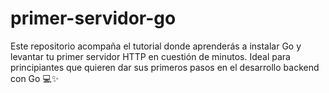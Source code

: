 # primer-servidor-go
Este repositorio acompaña el tutorial donde aprenderás a instalar Go y levantar tu primer servidor HTTP en cuestión de minutos. Ideal para principiantes que quieren dar sus primeros pasos en el desarrollo backend con Go 💻✨

